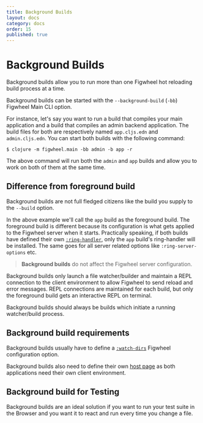 ```yaml
---
title: Background Builds
layout: docs
category: docs
order: 15
published: true
---
```


# Background Builds

<div class="lead-in">Background builds allow you to run more than one
Figwheel hot reloading build process at a time.</div>

Background builds can be started with the `--background-build` (`-bb`)
Figwheel Main CLI option.

For instance, let's say you want to run a build that compiles your
main application and a build that compiles an admin backend
application. The build files for both are respectively named
`app.cljs.edn` and `admin.cljs.edn`. You can start both builds with
the following command:

```shell
$ clojure -m figwheel.main -bb admin -b app -r
```

The above command will run both the `admin` and `app` builds and allow
you to work on both of them at the same time.

## Difference from foreground build

Background builds are not full fledged citizens like the build you
supply to the `--build` option.

In the above example we'll call the `app` build as the foreground
build. The foreground build is different because its configuration is
what gets applied to the Figwheel server when it starts. Practically
speaking, if both builds have defined their own
[`:ring-handler`][ring-handler], only the `app` build's ring-handler
will be installed. The same goes for all server related options like
`:ring-server-options` etc.

> **Background builds** do not affect the Figwheel server configuration.

Background builds only launch a file watcher/builder and maintain a
REPL connection to the client environment to allow Figwheel to send
reload and error messages. REPL connections are maintained for each
build, but only the foreground build gets an interactive REPL on
terminal.

Background builds should always be builds which initiate a running
watcher/build process.

## Background build requirements

Background builds usually have to define a [`:watch-dirs`][watch-dirs] Figwheel
configuration option.

Background builds also need to define their own [host page][host-page]
as both applications need their own client environment.

## Background build for Testing

Background builds are an ideal solution if you want to run your test
suite in the Browser and you want it to react and run every time you
change a file.

[host-page]: your_own_page
[watch-dirs]: ../config-options#watch-dirs
[ring-handler]: ../config-options#ring-handler
